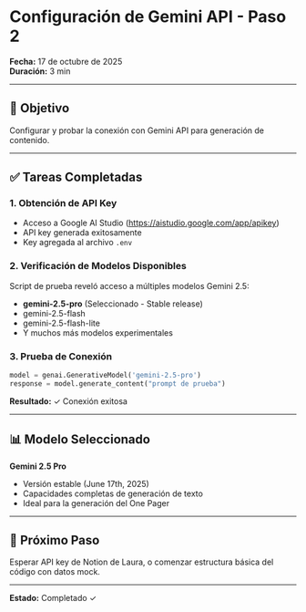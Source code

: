 # Configuración de Gemini API - Paso 2

**Fecha:** 17 de octubre de 2025  
**Duración:**  3 min

---

## 🎯 Objetivo

Configurar y probar la conexión con Gemini API para generación de contenido.

---

## ✅ Tareas Completadas

### 1. Obtención de API Key
- Acceso a Google AI Studio (https://aistudio.google.com/app/apikey)
- API key generada exitosamente
- Key agregada al archivo `.env`

### 2. Verificación de Modelos Disponibles
Script de prueba reveló acceso a múltiples modelos Gemini 2.5:
- **gemini-2.5-pro** (Seleccionado - Stable release)
- gemini-2.5-flash
- gemini-2.5-flash-lite
- Y muchos más modelos experimentales

### 3. Prueba de Conexión
```python
model = genai.GenerativeModel('gemini-2.5-pro')
response = model.generate_content("prompt de prueba")
```

**Resultado:** ✓ Conexión exitosa

---

## 📊 Modelo Seleccionado

**Gemini 2.5 Pro**
- Versión estable (June 17th, 2025)
- Capacidades completas de generación de texto
- Ideal para la generación del One Pager

---

## 🔄 Próximo Paso

Esperar API key de Notion de Laura, o comenzar estructura básica del código con datos mock.

---

**Estado:** Completado ✓